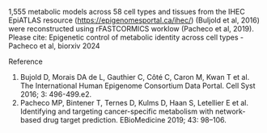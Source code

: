 1,555 metabolic models across 58 cell types and tissues from the IHEC EpiATLAS resource (https://epigenomesportal.ca/ihec/) (Buljold et al, 2016) were reconstructed using rFASTCORMICS worklow (Pacheco et al, 2019). Please cite: Epigenetic control of metabolic identity across cell types - Pacheco et al, biorxiv 2024

Reference
1) Bujold D, Morais DA de L, Gauthier C, Côté C, Caron M, Kwan T et al. The International Human Epigenome Consortium Data Portal. Cell Syst 2016; 3: 496-499.e2.
2) Pacheco MP, Bintener T, Ternes D, Kulms D, Haan S, Letellier E et al. Identifying and targeting cancer-specific metabolism with network-based drug target prediction. EBioMedicine 2019; 43: 98–106.
